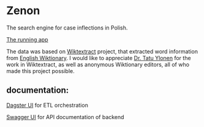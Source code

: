 # Zenon
The search engine for case inflections in Polish.

[The running app]([https://zenon-frontend-k7iefoiuv-tatsuya-hayashis-projects.vercel.app/](https://zenon-frontend-1rshod4do-tatsuya-hayashis-projects.vercel.app/))

The data was based on [Wiktextract](https://github.com/tatuylonen/wiktextract) project, that extracted word information from [English Wiktionary](https://en.wiktionary.org/).
I would like to appreciate [Dr. Tatu Ylonen](https://ylonen.org/) for the work in Wiktextract,
as well as anonymous Wiktionary editors, all of who made this project possible.

## documentation:
[Dagster UI](https://zenon-etl.fly.dev/) for ETL orchestration


[Swagger UI](https://zenon-backend.fly.dev/docs) for API documentation of backend
